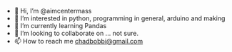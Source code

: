 - 👋 Hi, I’m @aimcentermass
- 👀 I’m interested in python, programming in general, arduino and making
- 🌱 I’m currently learning Pandas
- 💞️ I’m looking to collaborate on ... not sure.
- 📫 How to reach me chadbobbi@gmail.com



